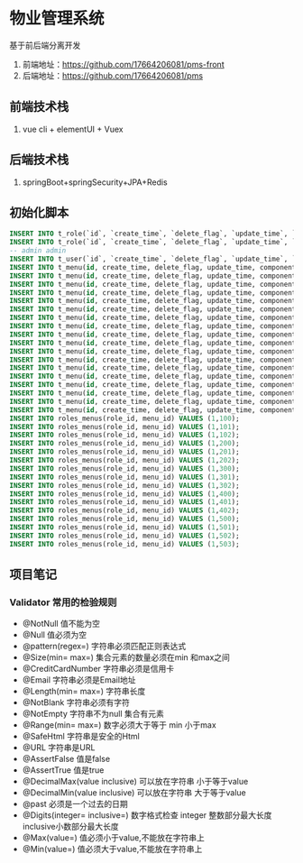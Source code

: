 # 物业管理系统

基于前后端分离开发</br>
1. 前端地址：https://github.com/17664206081/pms-front
2. 后端地址：https://github.com/17664206081/pms


## 前端技术栈
1. vue cli + elementUI + Vuex
 

## 后端技术栈
1. springBoot+springSecurity+JPA+Redis

 
## 初始化脚本
```sql
INSERT INTO t_role(`id`, `create_time`, `delete_flag`, `update_time`, `name`, `remark`) VALUES (1, '2019-04-05 14:14:45', 0, '2019-04-05 14:14:45', '超级管理员', '权限最大,不建议分配,~~~');
INSERT INTO t_role(`id`, `create_time`, `delete_flag`, `update_time`, `name`, `remark`) VALUES (2, '2019-04-05 14:15:45', 0, '2019-04-05 14:15:45', '业主', '缴费,保修等功能');
-- admin admin
INSERT INTO t_user(`id`, `create_time`, `delete_flag`, `update_time`, `email`, `password`, `phone`, `real_name`, `username`, `role_id`) VALUES (1, '2019-03-23 19:55:36', 0, '2019-03-23 19:55:36', '1010101010@qq.com', '$2a$10$cKEs3EJrpXOND7HIknIjquy0yFx990fNmFtIrW9oMpKhEMMZkwq2.', '18788779966', '张三', 'admin', 1);
INSERT INTO t_menu(id, create_time, delete_flag, update_time, component, icon, name, path, pid)VALUES (100,now(),0,now(),'Layout' ,'pms-icon-xitongguanli' ,'系统管理','/sysSteam',0 );
INSERT INTO t_menu(id, create_time, delete_flag, update_time, component, icon, name, path, pid)VALUES (101,now(),0,now(),'Sys/User' ,'pms-icon-userguanli' ,'用户管理','/sysSteam/user',100 );
INSERT INTO t_menu(id, create_time, delete_flag, update_time, component, icon, name, path, pid)VALUES (102,now(),0,now(),'Sys/Role' ,'pms-icon-jiaoseguanli' ,'角色管理','/sysSteam/role',100 );
INSERT INTO t_menu(id, create_time, delete_flag, update_time, component, icon, name, path, pid)VALUES (200,now(),0,now(),'Layout' ,'pms-icon-shoufeiguanli' ,'收费管理','/cost',0 );
INSERT INTO t_menu(id, create_time, delete_flag, update_time, component, icon, name, path, pid)VALUES (201,now(),0,now(),'Cost/Set' ,'pms-icon-feiyongshezhi' ,'费用设置','/cost/setting',200 );
INSERT INTO t_menu(id, create_time, delete_flag, update_time, component, icon, name, path, pid)VALUES (202,now(),0,now(),'Cost/Recharge' ,'pms-icon-chongczhi' ,'充值缴费','/cost/recharge',200 );
INSERT INTO t_menu(id, create_time, delete_flag, update_time, component, icon, name, path, pid)VALUES (203,now(),0,now(),'Cost/Settle' ,'pms-icon-jiesuan' ,'费用结算','/cost/settle',200 );
INSERT INTO t_menu(id, create_time, delete_flag, update_time, component, icon, name, path, pid)VALUES (300,now(),0,now(),'Layout' ,'pms-icon-ziyuanguanli' ,'资源管理','/resource',0 );
INSERT INTO t_menu(id, create_time, delete_flag, update_time, component, icon, name, path, pid)VALUES (301,now(),0,now(),'Resource/House' ,'pms-icon-fangchan' ,'房产管理','/resource/house',300 );
INSERT INTO t_menu(id, create_time, delete_flag, update_time, component, icon, name, path, pid)VALUES (302,now(),0,now(),'Resource/Park' ,'pms-icon-chewei' ,'车位管理','/resource/park',300 );
INSERT INTO t_menu(id, create_time, delete_flag, update_time, component, icon, name, path, pid)VALUES (303,now(),0,now(),'Resource/Door' ,'pms-icon-menjin' ,'门禁管理','/resource/door',300 );
INSERT INTO t_menu(id, create_time, delete_flag, update_time, component, icon, name, path, pid)VALUES (400,now(),0,now(),'Layout' ,'pms-icon-baoxiu' ,'报修管理','/repairs',0 );
INSERT INTO t_menu(id, create_time, delete_flag, update_time, component, icon, name, path, pid)VALUES (401,now(),0,now(),'Repairs/Apply' ,'pms-icon-weixiu' ,'报修申请','/repairs/apply',400 );
INSERT INTO t_menu(id, create_time, delete_flag, update_time, component, icon, name, path, pid)VALUES (402,now(),0,now(),'Repairs/Center' ,'pms-icon-zongbu' ,'报修中心','/repairs/center',400 );
INSERT INTO t_menu(id, create_time, delete_flag, update_time, component, icon, name, path, pid)VALUES (500,now(),0,now(),'Layout' ,'pms-icon-baobiao' ,'报表中心','/report',0 );
INSERT INTO t_menu(id, create_time, delete_flag, update_time, component, icon, name, path, pid)VALUES (501,now(),0,now(),'Report/Payment' ,'pms-icon-chongzhi' ,'充值报表','/report/payment',500 );
INSERT INTO t_menu(id, create_time, delete_flag, update_time, component, icon, name, path, pid)VALUES (502,now(),0,now(),'Report/Settle' ,'pms-icon-jiaofei' ,'缴费报表','/report/settle',500 );
INSERT INTO t_menu(id, create_time, delete_flag, update_time, component, icon, name, path, pid)VALUES (503,now(),0,now(),'Report/Maintain' ,'pms-icon-baoxiu1' ,'维修报表','/report/maintain',500 );
INSERT INTO roles_menus(role_id, menu_id) VALUES (1,100);
INSERT INTO roles_menus(role_id, menu_id) VALUES (1,101);
INSERT INTO roles_menus(role_id, menu_id) VALUES (1,102);
INSERT INTO roles_menus(role_id, menu_id) VALUES (1,200);
INSERT INTO roles_menus(role_id, menu_id) VALUES (1,201);
INSERT INTO roles_menus(role_id, menu_id) VALUES (1,202);
INSERT INTO roles_menus(role_id, menu_id) VALUES (1,300);
INSERT INTO roles_menus(role_id, menu_id) VALUES (1,301);
INSERT INTO roles_menus(role_id, menu_id) VALUES (1,302);
INSERT INTO roles_menus(role_id, menu_id) VALUES (1,400);
INSERT INTO roles_menus(role_id, menu_id) VALUES (1,401);
INSERT INTO roles_menus(role_id, menu_id) VALUES (1,402);
INSERT INTO roles_menus(role_id, menu_id) VALUES (1,500);
INSERT INTO roles_menus(role_id, menu_id) VALUES (1,501);
INSERT INTO roles_menus(role_id, menu_id) VALUES (1,502);
INSERT INTO roles_menus(role_id, menu_id) VALUES (1,503);

```

## 项目笔记
 ### Validator 常用的检验规则
 - @NotNull 值不能为空
 - @Null 值必须为空
 - @pattern(regex=) 字符串必须匹配正则表达式
 - @Size(min= max=) 集合元素的数量必须在min 和max之间
 - @CreditCardNumber 字符串必须是信用卡
 - @Email 字符串必须是Email地址
 - @Length(min= max=) 字符串长度
 - @NotBlank  字符串必须有字符
 - @NotEmpty 字符串不为null 集合有元素
 - @Range(min= max=) 数字必须大于等于 min 小于max
 - @SafeHtml 字符串是安全的Html
 - @URL 字符串是URL
 - @AssertFalse 值是false
 - @AssertTrue  值是true
 - @DecimalMax(value inclusive) 可以放在字符串 小于等于value 
 - @DecimalMin(value inclusive) 可以放在字符串 大于等于value 
 - @past 必须是一个过去的日期
 - @Digits(integer= inclusive=) 数字格式检查 integer 整数部分最大长度 inclusive小数部分最大长度
 - @Max(value=) 值必须小于value,不能放在字符串上
 - @Min(value=) 值必须大于value,不能放在字符串上  
